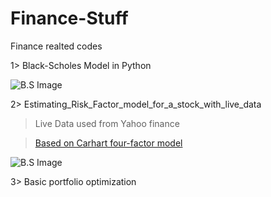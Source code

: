 # Finance-Stuff
Finance realted codes

1> Black-Scholes Model in Python

![B.S Image](https://i0.wp.com/jkaterina.com/wp-content/uploads/2022/10/black_scholes.jpg?w=320&ssl=1)

2> Estimating_Risk_Factor_model_for_a_stock_with_live_data

> Live Data used from Yahoo finance

>[Based on Carhart four-factor model](https://en.wikipedia.org/wiki/Carhart_four-factor_model)

![B.S Image](https://wikimedia.org/api/rest_v1/media/math/render/svg/0c7c7f7d95dc9641384300683d0678f352e1ba75)

3> Basic portfolio optimization


